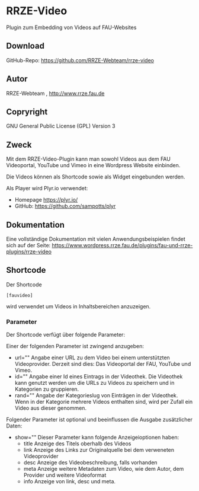 # RRZE-Video

Plugin zum Embedding von Videos auf FAU-Websites

## Download 

GitHub-Repo: https://github.com/RRZE-Webteam/rrze-video


## Autor 
RRZE-Webteam , http://www.rrze.fau.de

## Copryright

GNU General Public License (GPL) Version 3


## Zweck 

Mit dem RRZE-Video-Plugin kann man sowohl Videos aus dem FAU Videoportal, YouTube und Vimeo in eine Wordpress Website einbinden.

Die Videos können als Shortcode sowie als Widget eingebunden werden.


Als Player wird Plyr.io verwendet: 
* Homepage https://plyr.io/
* GitHub: https://github.com/sampotts/plyr

## Dokumentation

Eine vollständige Dokumentation mit vielen Anwendungsbeispielen findet sich auf der Seite: 
https://www.wordpress.rrze.fau.de/plugins/fau-und-rrze-plugins/rrze-video

## Shortcode

Der Shortcode 

```
[fauvideo]
```

wird verwendet um Videos in Inhaltsbereichen  anzuzeigen.

### Parameter 

Der Shortcode verfügt über folgende Parameter:

Einer der folgenden Parameter ist zwingend anzugeben:

* url=""
    Angabe einer URL zu dem Video bei einem unterstützten Videoprovider.
    Derzeit sind dies: Das Videoportal der FAU, YouTube und Vimeo.
* id=""
    Angabe einer Id eines Eintrags in der Videothek. Die Videothek kann genutzt 
    werden um die URLs zu Videos zu speichern und in Kategorien zu gruppieren. 
* rand=""
    Angabe der Kategorieslug von Einträgen in der Videothek. Wenn in der Kategorie 
    mehrere Videos enthalten sind, wird per Zufall ein Video aus dieser genommen.

Folgender Parameter ist optional und beeinflussen die Ausgabe zusätzlicher Daten:

* show=""
   Dieser Parameter kann folgende Anzeigeioptionen haben:
   - title
        Anzeige des Titels oberhalb des Videos
   - link
        Anzeige des Links zur Originalquelle bei dem verweneten Videoprovider
   - desc
        Anzeige des Videobeschreibung, falls vorhanden
   - meta
        Anzeige weitere Metadaten zum Video, wie dem Autor, dem Provider und weitere Videoformat
   - info
        Anzeige von link, desc und meta.






